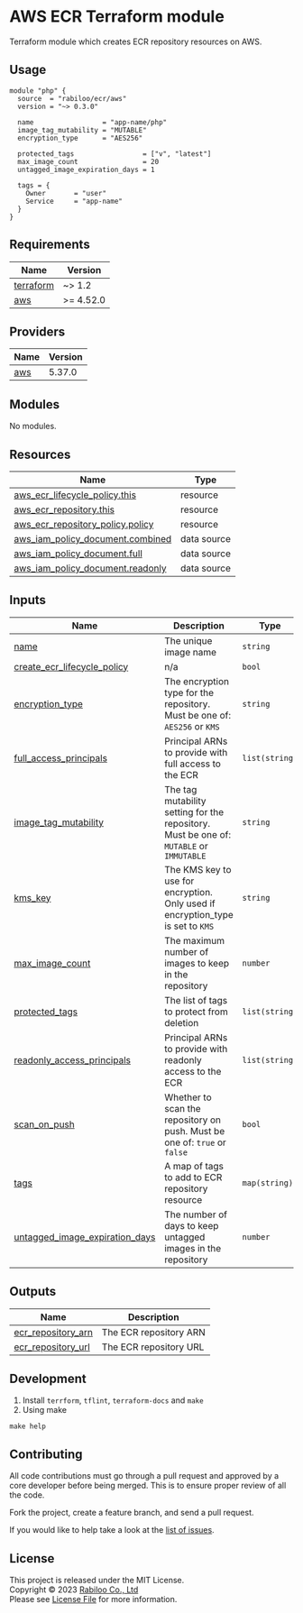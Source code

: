 # AWS ECR Terraform module

Terraform module which creates ECR repository resources on AWS.

## Usage

```hcl
module "php" {
  source  = "rabiloo/ecr/aws"
  version = "~> 0.3.0"

  name                 = "app-name/php"
  image_tag_mutability = "MUTABLE"
  encryption_type      = "AES256"

  protected_tags                 = ["v", "latest"]
  max_image_count                = 20
  untagged_image_expiration_days = 1

  tags = {
    Owner       = "user"
    Service     = "app-name"
  }
}
```

<!-- BEGIN_TF_DOCS -->
## Requirements

| Name | Version |
|------|---------|
| <a name="requirement_terraform"></a> [terraform](#requirement\_terraform) | ~> 1.2 |
| <a name="requirement_aws"></a> [aws](#requirement\_aws) | >= 4.52.0 |

## Providers

| Name | Version |
|------|---------|
| <a name="provider_aws"></a> [aws](#provider\_aws) | 5.37.0 |

## Modules

No modules.

## Resources

| Name | Type |
|------|------|
| [aws_ecr_lifecycle_policy.this](https://registry.terraform.io/providers/hashicorp/aws/latest/docs/resources/ecr_lifecycle_policy) | resource |
| [aws_ecr_repository.this](https://registry.terraform.io/providers/hashicorp/aws/latest/docs/resources/ecr_repository) | resource |
| [aws_ecr_repository_policy.policy](https://registry.terraform.io/providers/hashicorp/aws/latest/docs/resources/ecr_repository_policy) | resource |
| [aws_iam_policy_document.combined](https://registry.terraform.io/providers/hashicorp/aws/latest/docs/data-sources/iam_policy_document) | data source |
| [aws_iam_policy_document.full](https://registry.terraform.io/providers/hashicorp/aws/latest/docs/data-sources/iam_policy_document) | data source |
| [aws_iam_policy_document.readonly](https://registry.terraform.io/providers/hashicorp/aws/latest/docs/data-sources/iam_policy_document) | data source |

## Inputs

| Name | Description | Type | Default | Required |
|------|-------------|------|---------|:--------:|
| <a name="input_name"></a> [name](#input\_name) | The unique image name | `string` | n/a | yes |
| <a name="input_create_ecr_lifecycle_policy"></a> [create\_ecr\_lifecycle\_policy](#input\_create\_ecr\_lifecycle\_policy) | n/a | `bool` | `true` | no |
| <a name="input_encryption_type"></a> [encryption\_type](#input\_encryption\_type) | The encryption type for the repository. Must be one of: `AES256` or `KMS` | `string` | `"AES256"` | no |
| <a name="input_full_access_principals"></a> [full\_access\_principals](#input\_full\_access\_principals) | Principal ARNs to provide with full access to the ECR | `list(string)` | `[]` | no |
| <a name="input_image_tag_mutability"></a> [image\_tag\_mutability](#input\_image\_tag\_mutability) | The tag mutability setting for the repository. Must be one of: `MUTABLE` or `IMMUTABLE` | `string` | `"IMMUTABLE"` | no |
| <a name="input_kms_key"></a> [kms\_key](#input\_kms\_key) | The KMS key to use for encryption. Only used if encryption\_type is set to `KMS` | `string` | `""` | no |
| <a name="input_max_image_count"></a> [max\_image\_count](#input\_max\_image\_count) | The maximum number of images to keep in the repository | `number` | `20` | no |
| <a name="input_protected_tags"></a> [protected\_tags](#input\_protected\_tags) | The list of tags to protect from deletion | `list(string)` | `[]` | no |
| <a name="input_readonly_access_principals"></a> [readonly\_access\_principals](#input\_readonly\_access\_principals) | Principal ARNs to provide with readonly access to the ECR | `list(string)` | `[]` | no |
| <a name="input_scan_on_push"></a> [scan\_on\_push](#input\_scan\_on\_push) | Whether to scan the repository on push. Must be one of: `true` or `false` | `bool` | `false` | no |
| <a name="input_tags"></a> [tags](#input\_tags) | A map of tags to add to ECR repository resource | `map(string)` | `{}` | no |
| <a name="input_untagged_image_expiration_days"></a> [untagged\_image\_expiration\_days](#input\_untagged\_image\_expiration\_days) | The number of days to keep untagged images in the repository | `number` | `1` | no |

## Outputs

| Name | Description |
|------|-------------|
| <a name="output_ecr_repository_arn"></a> [ecr\_repository\_arn](#output\_ecr\_repository\_arn) | The ECR repository ARN |
| <a name="output_ecr_repository_url"></a> [ecr\_repository\_url](#output\_ecr\_repository\_url) | The ECR repository URL |
<!-- END_TF_DOCS -->

## Development

1. Install `terrform`, `tflint`, `terraform-docs` and `make`
2. Using make

```
make help
```

## Contributing

All code contributions must go through a pull request and approved by a core developer before being merged. 
This is to ensure proper review of all the code.

Fork the project, create a feature branch, and send a pull request.

If you would like to help take a look at the [list of issues](https://github.com/rabiloo/terraform-aws-ecr/issues).

## License

This project is released under the MIT License.   
Copyright © 2023 [Rabiloo Co., Ltd](https://rabiloo.com)   
Please see [License File](LICENSE) for more information.
